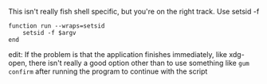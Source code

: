 This isn't really fish shell specific, but you're on the right track. Use setsid -f

    function run --wraps=setsid
        setsid -f $argv
    end

edit: If the problem is that the application finishes immediately, like xdg-open, there isn't really a good option other than to use something like `gum confirm` after running the program to continue with the script
